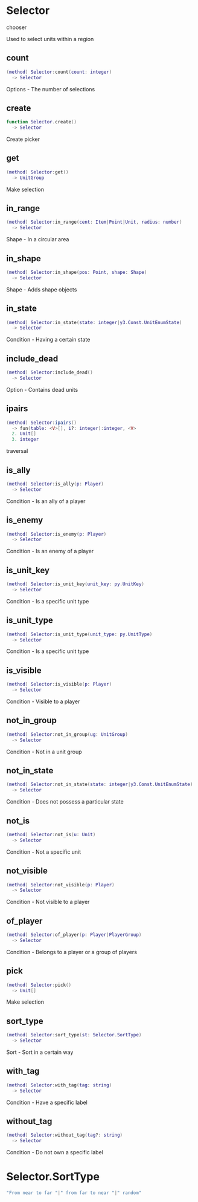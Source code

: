 # Selector

chooser

Used to select units within a region

## count

```lua
(method) Selector:count(count: integer)
  -> Selector
```

 Options - The number of selections
## create

```lua
function Selector.create()
  -> Selector
```

 Create picker
## get

```lua
(method) Selector:get()
  -> UnitGroup
```

 Make selection
## in_range

```lua
(method) Selector:in_range(cent: Item|Point|Unit, radius: number)
  -> Selector
```

 Shape - In a circular area
## in_shape

```lua
(method) Selector:in_shape(pos: Point, shape: Shape)
  -> Selector
```

 Shape - Adds shape objects
## in_state

```lua
(method) Selector:in_state(state: integer|y3.Const.UnitEnumState)
  -> Selector
```

 Condition - Having a certain state
## include_dead

```lua
(method) Selector:include_dead()
  -> Selector
```

 Option - Contains dead units
## ipairs

```lua
(method) Selector:ipairs()
  -> fun(table: <V>[], i?: integer):integer, <V>
  2. Unit[]
  3. integer
```

 traversal
## is_ally

```lua
(method) Selector:is_ally(p: Player)
  -> Selector
```

 Condition - Is an ally of a player
## is_enemy

```lua
(method) Selector:is_enemy(p: Player)
  -> Selector
```

 Condition - Is an enemy of a player
## is_unit_key

```lua
(method) Selector:is_unit_key(unit_key: py.UnitKey)
  -> Selector
```

 Condition - Is a specific unit type
## is_unit_type

```lua
(method) Selector:is_unit_type(unit_type: py.UnitType)
  -> Selector
```

 Condition - Is a specific unit type
## is_visible

```lua
(method) Selector:is_visible(p: Player)
  -> Selector
```

 Condition - Visible to a player
## not_in_group

```lua
(method) Selector:not_in_group(ug: UnitGroup)
  -> Selector
```

 Condition - Not in a unit group
## not_in_state

```lua
(method) Selector:not_in_state(state: integer|y3.Const.UnitEnumState)
  -> Selector
```

 Condition - Does not possess a particular state
## not_is

```lua
(method) Selector:not_is(u: Unit)
  -> Selector
```

 Condition - Not a specific unit
## not_visible

```lua
(method) Selector:not_visible(p: Player)
  -> Selector
```

 Condition - Not visible to a player
## of_player

```lua
(method) Selector:of_player(p: Player|PlayerGroup)
  -> Selector
```

 Condition - Belongs to a player or a group of players
## pick

```lua
(method) Selector:pick()
  -> Unit[]
```

 Make selection
## sort_type

```lua
(method) Selector:sort_type(st: Selector.SortType)
  -> Selector
```

 Sort - Sort in a certain way
## with_tag

```lua
(method) Selector:with_tag(tag: string)
  -> Selector
```

 Condition - Have a specific label
## without_tag

```lua
(method) Selector:without_tag(tag?: string)
  -> Selector
```

 Condition - Do not own a specific label

# Selector.SortType

```lua
"From near to far "|" from far to near "|" random"
```


